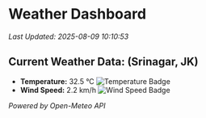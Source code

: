 
# Weather Dashboard

_Last Updated: 2025-08-09 10:10:53_

## Current Weather Data: (Srinagar, JK)
- **Temperature:** 32.5 °C ![Temperature Badge](https://img.shields.io/badge/Temperature-High%20Temp-orange)
- **Wind Speed:** 2.2 km/h ![Wind Speed Badge](https://img.shields.io/badge/Wind%20Speed-Light%20Wind-blue)

*Powered by Open-Meteo API*

